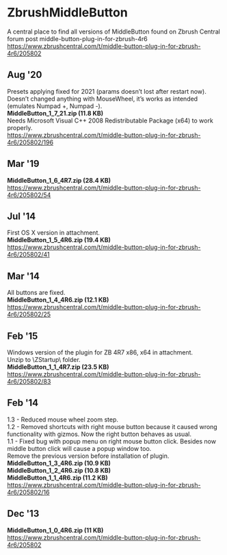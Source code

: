 # ZbrushMiddleButton

A central place to find all versions of MiddleButton found on Zbrush Central forum post middle-button-plug-in-for-zbrush-4r6\
https://www.zbrushcentral.com/t/middle-button-plug-in-for-zbrush-4r6/205802

## Aug '20
Presets applying fixed for 2021 (params doesn’t lost after restart now).\
Doesn’t changed anything with MouseWheel, it’s works as intended (emulates Numpad +, Numpad -).\
**MiddleButton_1_7_21.zip (11.8 KB)**\
Needs Microsoft Visual C++ 2008 Redistributable Package (x64) to work properly.\
https://www.zbrushcentral.com/t/middle-button-plug-in-for-zbrush-4r6/205802/196

## Mar '19
**MiddleButton_1_6_4R7.zip (28.4 KB)**\
https://www.zbrushcentral.com/t/middle-button-plug-in-for-zbrush-4r6/205802/54

## Jul '14
First OS X version in attachment.\
**MiddleButton_1_5_4R6.zip (19.4 KB)**\
https://www.zbrushcentral.com/t/middle-button-plug-in-for-zbrush-4r6/205802/41

## Mar '14
All buttons are fixed.\
**MiddleButton_1_4_4R6.zip (12.1 KB)**\
https://www.zbrushcentral.com/t/middle-button-plug-in-for-zbrush-4r6/205802/25


## Feb '15
Windows version of the plugin for ZB 4R7 x86, x64 in attachment.\
Unzip to \ZStartup\ folder.\
**MiddleButton_1_1_4R7.zip (23.5 KB)**\
https://www.zbrushcentral.com/t/middle-button-plug-in-for-zbrush-4r6/205802/83

## Feb '14
1.3 - Reduced mouse wheel zoom step.\
1.2 - Removed shortcuts with right mouse button because it caused wrong functionality with gizmos. Now the right button behaves as usual.\
1.1 - Fixed bug with popup menu on right mouse button click. Besides now middle button click will cause a popup window too.\
Remove the previous version before installation of plugin.\
**MiddleButton_1_3_4R6.zip (10.9 KB)**\
**MiddleButton_1_2_4R6.zip (10.8 KB)**\
**MiddleButton_1_1_4R6.zip (11.2 KB)**\
https://www.zbrushcentral.com/t/middle-button-plug-in-for-zbrush-4r6/205802/16

## Dec '13
**MiddleButton_1_0_4R6.zip (11 KB)**\
https://www.zbrushcentral.com/t/middle-button-plug-in-for-zbrush-4r6/205802
